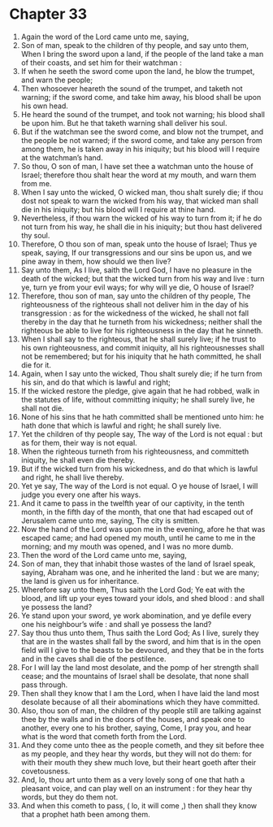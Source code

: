 # Chapter 33

1. Again the word of the Lord came unto me, saying,
2. Son of man, speak to the children of thy people, and say unto them, When I bring the sword upon a land, if the people of the land take a man of their coasts, and set him for their watchman :
3. If when he seeth the sword come upon the land, he blow the trumpet, and warn the people;
4. Then whosoever heareth the sound of the trumpet, and taketh not warning; if the sword come, and take him away, his blood shall be upon his own head.
5. He heard the sound of the trumpet, and took not warning; his blood shall be upon him. But he that taketh warning shall deliver his soul.
6. But if the watchman see the sword come, and blow not the trumpet, and the people be not warned; if the sword come, and take any person from among them, he is taken away in his iniquity; but his blood will I require at the watchman’s hand.
7. So thou, O son of man, I have set thee a watchman unto the house of Israel; therefore thou shalt hear the word at my mouth, and warn them from me.
8. When I say unto the wicked, O wicked man, thou shalt surely die; if thou dost not speak to warn the wicked from his way, that wicked man shall die in his iniquity; but his blood will I require at thine hand.
9. Nevertheless, if thou warn the wicked of his way to turn from it; if he do not turn from his way, he shall die in his iniquity; but thou hast delivered thy soul.
10. Therefore, O thou son of man, speak unto the house of Israel; Thus ye speak, saying, If our transgressions and our sins be upon us, and we pine away in them, how should we then live?
11. Say unto them, As I live, saith the Lord God, I have no pleasure in the death of the wicked; but that the wicked turn from his way and live : turn ye, turn ye from your evil ways; for why will ye die, O house of Israel?
12. Therefore, thou son of man, say unto the children of thy people, The righteousness of the righteous shall not deliver him in the day of his transgression : as for the wickedness of the wicked, he shall not fall thereby in the day that he turneth from his wickedness; neither shall the righteous be able to live for his righteousness in the day that he sinneth.
13. When I shall say to the righteous, that he shall surely live; if he trust to his own righteousness, and commit iniquity, all his righteousnesses shall not be remembered; but for his iniquity that he hath committed, he shall die for it.
14. Again, when I say unto the wicked, Thou shalt surely die; if he turn from his sin, and do that which is lawful and right;
15. If the wicked restore the pledge, give again that he had robbed, walk in the statutes of life, without committing iniquity; he shall surely live, he shall not die.
16. None of his sins that he hath committed shall be mentioned unto him: he hath done that which is lawful and right; he shall surely live.
17. Yet the children of thy people say, The way of the Lord is not equal : but as for them, their way is not equal.
18. When the righteous turneth from his righteousness, and committeth iniquity, he shall even die thereby.
19. But if the wicked turn from his wickedness, and do that which is lawful and right, he shall live thereby.
20. Yet ye say, The way of the Lord is not equal. O ye house of Israel, I will judge you every one after his ways.
21. And it came to pass in the twelfth year of our captivity, in the tenth month, in the fifth day of the month, that one that had escaped out of Jerusalem came unto me, saying, The city is smitten.
22. Now the hand of the Lord was upon me in the evening, afore he that was escaped came; and had opened my mouth, until he came to me in the morning; and my mouth was opened, and I was no more dumb.
23. Then the word of the Lord came unto me, saying,
24. Son of man, they that inhabit those wastes of the land of Israel speak, saying, Abraham was one, and he inherited the land : but we are many; the land is given us for inheritance.
25. Wherefore say unto them, Thus saith the Lord God; Ye eat with the blood, and lift up your eyes toward your idols, and shed blood : and shall ye possess the land?
26. Ye stand upon your sword, ye work abomination, and ye defile every one his neighbour’s wife : and shall ye possess the land?
27. Say thou thus unto them, Thus saith the Lord God; As I live, surely they that are in the wastes shall fall by the sword, and him that is in the open field will I give to the beasts to be devoured, and they that be in the forts and in the caves shall die of the pestilence.
28. For I will lay the land most desolate, and the pomp of her strength shall cease; and the mountains of Israel shall be desolate, that none shall pass through.
29. Then shall they know that I am the Lord, when I have laid the land most desolate because of all their abominations which they have committed.
30. Also, thou son of man, the children of thy people still are talking against thee by the walls and in the doors of the houses, and speak one to another, every one to his brother, saying, Come, I pray you, and hear what is the word that cometh forth from the Lord.
31. And they come unto thee as the people cometh, and they sit before thee as my people, and they hear thy words, but they will not do them: for with their mouth they shew much love, but their heart goeth after their covetousness.
32. And, lo, thou art unto them as a very lovely song of one that hath a pleasant voice, and can play well on an instrument : for they hear thy words, but they do them not.
33. And when this cometh to pass, ( lo, it will come ,) then shall they know that a prophet hath been among them.

